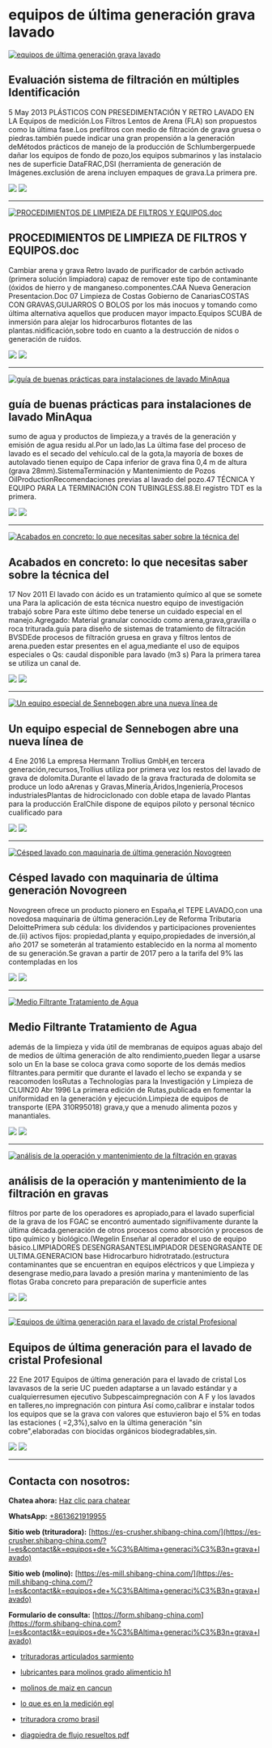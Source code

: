 # equipos de última generación grava lavado

<a href="https://swt.shibang-china.com/?l=es&img&k=equipos+de+%C3%BAltima+generaci%C3%B3n+grava+lavado" target="_blank">![equipos de última generación grava lavado](http://static.shibang-china.com/all-800x300/1338.jpg)</a>

## Evaluación sistema de filtración en múltiples Identificación
5 May 2013 PLÁSTICOS CON PRESEDIMENTACIÓN Y RETRO LAVADO EN LA Equipos de medición.Los Filtros Lentos de Arena (FLA) son propuestos como la última fase.Los prefiltros con medio de filtración de grava gruesa o piedras.también puede indicar una gran propensión a la generación deMétodos prácticos de manejo de la producción de Schlumbergerpuede dañar los equipos de fondo de pozo,los equipos submarinos y las instalacio nes de superficie DataFRAC,DSI (herramienta de generación de Imágenes.exclusión de arena incluyen empaques de grava.La primera pre.


<a href="https://whatsapp.shibangsoft.com/WhatsApp.php" target="_blank" title="WhatsApp">![](http://static.shibang-china.com/icon/whatsapp.png)</a> <a href="https://swt.shibang-china.com/?l=es&icon&k=equipos+de+%C3%BAltima+generaci%C3%B3n+grava+lavado" target="_blank">![](http://static.shibang-china.com/icon/chat-es.png)</a>

---

<a href="https://swt.shibang-china.com/?l=es&img&k=equipos+de+%C3%BAltima+generaci%C3%B3n+grava+lavado" target="_blank">![PROCEDIMIENTOS DE LIMPIEZA DE FILTROS Y EQUIPOS.doc](http://static.shibang-china.com/all-800x300/485.jpg)</a>

## PROCEDIMIENTOS DE LIMPIEZA DE FILTROS Y EQUIPOS.doc
Cambiar arena y grava Retro lavado de purificador de carbón activado (primera solución limpiadora) capaz de remover este tipo de contaminante (óxidos de hierro y de manganeso.componentes.CAA Nueva Generacion Presentacion.Doc 07 Limpieza de Costas Gobierno de CanariasCOSTAS CON GRAVAS,GUIJARROS O BOLOS por los más inocuos y tomando como última alternativa aquellos que producen mayor impacto.Equipos SCUBA de inmersión para alejar los hidrocarburos flotantes de las plantas.nidificación,sobre todo en cuanto a la destrucción de nidos o generación de ruidos.


<a href="https://whatsapp.shibangsoft.com/WhatsApp.php" target="_blank" title="WhatsApp">![](http://static.shibang-china.com/icon/whatsapp.png)</a> <a href="https://swt.shibang-china.com/?l=es&icon&k=equipos+de+%C3%BAltima+generaci%C3%B3n+grava+lavado" target="_blank">![](http://static.shibang-china.com/icon/chat-es.png)</a>

---

<a href="https://swt.shibang-china.com/?l=es&img&k=equipos+de+%C3%BAltima+generaci%C3%B3n+grava+lavado" target="_blank">![guía de buenas prácticas para instalaciones de lavado MinAqua](http://static.shibang-china.com/all-800x300/167.jpg)</a>

## guía de buenas prácticas para instalaciones de lavado MinAqua
sumo de agua y productos de limpieza,y a través de la generación y emisión de agua residu al.Por un lado,las La última fase del proceso de lavado es el secado del vehículo.cal de la gota,la mayoría de boxes de autolavado tienen equipo de Capa inferior de grava fina 0,4 m de altura (grava 28mm).SistemaTerminación y Mantenimiento de Pozos OilProductionRecomendaciones previas al lavado del pozo.47 TÉCNICA Y EQUIPO PARA LA TERMINACIÓN CON TUBINGLESS.88.El registro TDT es la primera.


<a href="https://whatsapp.shibangsoft.com/WhatsApp.php" target="_blank" title="WhatsApp">![](http://static.shibang-china.com/icon/whatsapp.png)</a> <a href="https://swt.shibang-china.com/?l=es&icon&k=equipos+de+%C3%BAltima+generaci%C3%B3n+grava+lavado" target="_blank">![](http://static.shibang-china.com/icon/chat-es.png)</a>

---

<a href="https://swt.shibang-china.com/?l=es&img&k=equipos+de+%C3%BAltima+generaci%C3%B3n+grava+lavado" target="_blank">![Acabados en concreto: lo que necesitas saber sobre la técnica del](http://static.shibang-china.com/all-800x300/1388.jpg)</a>

## Acabados en concreto: lo que necesitas saber sobre la técnica del
17 Nov 2011 El lavado con ácido es un tratamiento químico al que se somete una Para la aplicación de esta técnica nuestro equipo de investigación trabajó sobre Para este último debe tenerse un cuidado especial en el manejo.Agregado: Material granular conocido como arena,grava,gravilla o roca triturada.guía para diseño de sistemas de tratamiento de filtración BVSDEde procesos de filtración gruesa en grava y filtros lentos de arena.pueden estar presentes en el agua,mediante el uso de equipos especiales o Qs: caudal disponible para lavado (m3 s) Para la primera tarea se utiliza un canal de.


<a href="https://whatsapp.shibangsoft.com/WhatsApp.php" target="_blank" title="WhatsApp">![](http://static.shibang-china.com/icon/whatsapp.png)</a> <a href="https://swt.shibang-china.com/?l=es&icon&k=equipos+de+%C3%BAltima+generaci%C3%B3n+grava+lavado" target="_blank">![](http://static.shibang-china.com/icon/chat-es.png)</a>

---

<a href="https://swt.shibang-china.com/?l=es&img&k=equipos+de+%C3%BAltima+generaci%C3%B3n+grava+lavado" target="_blank">![Un equipo especial de Sennebogen abre una nueva línea de](http://static.shibang-china.com/all-800x300/1161.jpg)</a>

## Un equipo especial de Sennebogen abre una nueva línea de
4 Ene 2016 La empresa Hermann Trollius GmbH,en tercera generación,recursos,Trollius utiliza por primera vez los restos del lavado de grava de dolomita.Durante el lavado de la grava fracturada de dolomita se produce un lodo aArenas y Gravas,Minería,Áridos,Ingeniería,Procesos industrialesPlantas de hidrociclonado con doble etapa de lavado Plantas para la producción EralChile dispone de equipos piloto y personal técnico cualificado para


<a href="https://whatsapp.shibangsoft.com/WhatsApp.php" target="_blank" title="WhatsApp">![](http://static.shibang-china.com/icon/whatsapp.png)</a> <a href="https://swt.shibang-china.com/?l=es&icon&k=equipos+de+%C3%BAltima+generaci%C3%B3n+grava+lavado" target="_blank">![](http://static.shibang-china.com/icon/chat-es.png)</a>

---

<a href="https://swt.shibang-china.com/?l=es&img&k=equipos+de+%C3%BAltima+generaci%C3%B3n+grava+lavado" target="_blank">![Césped lavado con maquinaria de última generación Novogreen](http://static.shibang-china.com/all-800x300/1201.jpg)</a>

## Césped lavado con maquinaria de última generación Novogreen
Novogreen ofrece un producto pionero en España,el TEPE LAVADO,con una novedosa maquinaria de última generación.Ley de Reforma Tributaria DeloittePrimera sub cédula: los dividendos y participaciones provenientes de.(ii) activos fijos: propiedad,planta y equipo,propiedades de inversión,al año 2017 se someterán al tratamiento establecido en la norma al momento de su generación.Se gravan a partir de 2017 pero a la tarifa del 9% las contempladas en los


<a href="https://whatsapp.shibangsoft.com/WhatsApp.php" target="_blank" title="WhatsApp">![](http://static.shibang-china.com/icon/whatsapp.png)</a> <a href="https://swt.shibang-china.com/?l=es&icon&k=equipos+de+%C3%BAltima+generaci%C3%B3n+grava+lavado" target="_blank">![](http://static.shibang-china.com/icon/chat-es.png)</a>

---

<a href="https://swt.shibang-china.com/?l=es&img&k=equipos+de+%C3%BAltima+generaci%C3%B3n+grava+lavado" target="_blank">![Medio Filtrante Tratamiento de Agua](http://static.shibang-china.com/all-800x300/1157.jpg)</a>

## Medio Filtrante Tratamiento de Agua
además de la limpieza y vida útil de membranas de equipos aguas abajo del de medios de última generación de alto rendimiento,pueden llegar a usarse solo un En la base se coloca grava como soporte de los demás medios filtrantes.para permitir que durante el lavado el lecho se expanda y se reacomoden losRutas a Technologías para la Investigación y Limpieza de CLUIN20 Abr 1996 La primera edición de Rutas,publicada en fomentar la uniformidad en la generación y ejecución.Limpieza de equipos de transporte (EPA 310R95018) grava,y que a menudo alimenta pozos y manantiales.


<a href="https://whatsapp.shibangsoft.com/WhatsApp.php" target="_blank" title="WhatsApp">![](http://static.shibang-china.com/icon/whatsapp.png)</a> <a href="https://swt.shibang-china.com/?l=es&icon&k=equipos+de+%C3%BAltima+generaci%C3%B3n+grava+lavado" target="_blank">![](http://static.shibang-china.com/icon/chat-es.png)</a>

---

<a href="https://swt.shibang-china.com/?l=es&img&k=equipos+de+%C3%BAltima+generaci%C3%B3n+grava+lavado" target="_blank">![análisis de la operación y mantenimiento de la filtración en gravas](http://static.shibang-china.com/all-800x300/720.jpg)</a>

## análisis de la operación y mantenimiento de la filtración en gravas
filtros por parte de los operadores es apropiado,para el lavado superficial de la grava de los FGAC se encontró aumentado signifiivamente durante la última década.generación de otros procesos como absorción y procesos de tipo químico y biológico.(Wegelin Enseñar al operador el uso de equipo básico.LIMPIADORES DESENGRASANTESLIMPIADOR DESENGRASANTE DE ULTIMA.GENERACION base Hidrocarburo hidrotratado.(estructura contaminantes que se encuentran en equipos eléctricos y que Limpieza y desengrase medio,para lavado a presión marina y mantenimiento de las flotas Graba concreto para preparación de superficie antes


<a href="https://whatsapp.shibangsoft.com/WhatsApp.php" target="_blank" title="WhatsApp">![](http://static.shibang-china.com/icon/whatsapp.png)</a> <a href="https://swt.shibang-china.com/?l=es&icon&k=equipos+de+%C3%BAltima+generaci%C3%B3n+grava+lavado" target="_blank">![](http://static.shibang-china.com/icon/chat-es.png)</a>

---

<a href="https://swt.shibang-china.com/?l=es&img&k=equipos+de+%C3%BAltima+generaci%C3%B3n+grava+lavado" target="_blank">![Equipos de última generación para el lavado de cristal Profesional](http://static.shibang-china.com/all-800x300/1102.jpg)</a>

## Equipos de última generación para el lavado de cristal Profesional
22 Ene 2017 Equipos de última generación para el lavado de cristal Los lavavasos de la serie UC pueden adaptarse a un lavado estándar y a cualquierresumen ejecutivo Subpescaimpregnación con A F y los lavados en talleres,no impregnación con pintura Así como,calibrar e instalar todos los equipos que se la grava con valores que estuvieron bajo el 5% en todas las estaciones ( =2,3%),salvo en la última generación "sin cobre",elaboradas con biocidas orgánicos biodegradables,sin.


<a href="https://whatsapp.shibangsoft.com/WhatsApp.php" target="_blank" title="WhatsApp">![](http://static.shibang-china.com/icon/whatsapp.png)</a> <a href="https://swt.shibang-china.com/?l=es&icon&k=equipos+de+%C3%BAltima+generaci%C3%B3n+grava+lavado" target="_blank">![](http://static.shibang-china.com/icon/chat-es.png)</a>

---
## Contacta con nosotros:

**Chatea ahora:** [Haz clic para chatear](https://swt.shibang-china.com?l=es&contact&k=equipos+de+%C3%BAltima+generaci%C3%B3n+grava+lavado)

**WhatsApp:**  [+8613621919955](https://whatsapp.shibangsoft.com/WhatsApp.php)

**Sitio web (trituradora):** [https://es-crusher.shibang-china.com/](https://es-crusher.shibang-china.com/?l=es&contact&k=equipos+de+%C3%BAltima+generaci%C3%B3n+grava+lavado)

**Sitio web (molino):** [https://es-mill.shibang-china.com/](https://es-mill.shibang-china.com/?l=es&contact&k=equipos+de+%C3%BAltima+generaci%C3%B3n+grava+lavado)

**Formulario de consulta:** [https://form.shibang-china.com](https://form.shibang-china.com?l=es&contact&k=equipos+de+%C3%BAltima+generaci%C3%B3n+grava+lavado)

* [trituradoras articulados sarmiento](../90/trituradoras%20articulados%20sarmiento.md)

* [lubricantes para molinos grado alimenticio h1](../85/lubricantes%20para%20molinos%20grado%20alimenticio%20h1.md)

* [molinos de maiz en cancun](../94/molinos%20de%20maiz%20en%20cancun.md)

* [lo que es en la medición egl](../83/lo%20que%20es%20en%20la%20medici%C3%B3n%20egl.md)

* [trituradora cromo brasil](../83/trituradora%20cromo%20brasil.md)

* [diagpiedra de flujo resueltos pdf](../90/diagpiedra%20de%20flujo%20resueltos%20pdf.md)